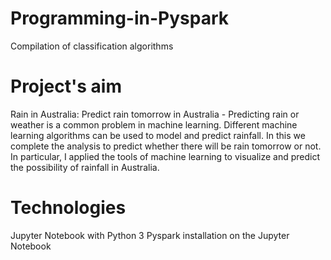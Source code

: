 # Programming-in-Pyspark
Compilation of classification algorithms 

# Project's aim

 Rain in Australia: Predict rain tomorrow in Australia - 
 Predicting rain or weather is a common problem in machine learning. Different machine learning algorithms can be used to model and predict rainfall. In this we complete the analysis to predict whether there will be rain tomorrow or not. In particular, I applied the tools of machine learning to visualize and predict the possibility of rainfall in Australia.
    
# Technologies
Jupyter Notebook with Python 3
Pyspark installation on the Jupyter Notebook


  
